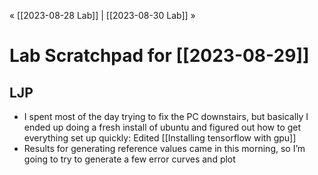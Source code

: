 « [[2023-08-28 Lab]] | [[2023-08-30 Lab]] » 
# Lab Scratchpad for [[2023-08-29]]
## LJP
- I spent most of the day trying to fix the PC downstairs, but basically I ended up doing a fresh install of ubuntu and figured out how to get everything set up quickly: Edited [[Installing tensorflow with gpu]]
- Results for generating reference values came in this morning, so I’m going to try to generate a few error curves and plot 
